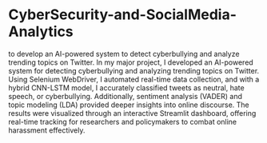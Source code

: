 # CyberSecurity-and-SocialMedia-Analytics
to develop an AI-powered system to detect cyberbullying and analyze trending topics on Twitter.
In my major project, I developed an AI-powered system for detecting cyberbullying and analyzing trending topics on Twitter. Using Selenium WebDriver, I automated real-time data collection, and with a hybrid CNN-LSTM model, I accurately classified tweets as neutral, hate speech, or cyberbullying. Additionally, sentiment analysis (VADER) and topic modeling (LDA) provided deeper insights into online discourse. The results were visualized through an interactive Streamlit dashboard, offering real-time tracking for researchers and policymakers to combat online harassment effectively.
